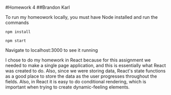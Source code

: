 #Homework 4
##Brandon Karl

To run my homeowork locally, you must have Node installed and run the commands
```
npm install
```
```
npm start
```
Navigate to localhost:3000 to see it running

I chose to do my homework in React because for this assignment we needed to make a single page application, and this is essentially what React was created to do. Also, since we were storing data, React's state functions as a good place to store the data as the user progresses throughout the fields. Also, in React it is easy to do conditional rendering, which is important when trying to create dynamic-feeling elements.